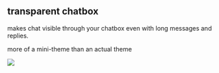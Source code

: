 ## transparent chatbox

makes chat visible through your chatbox even with long messages and replies.

more of a mini-theme than an actual theme

![](https://cdn.discordapp.com/attachments/765564642218868796/794960495941386290/F51tgDdIDjH6.png)